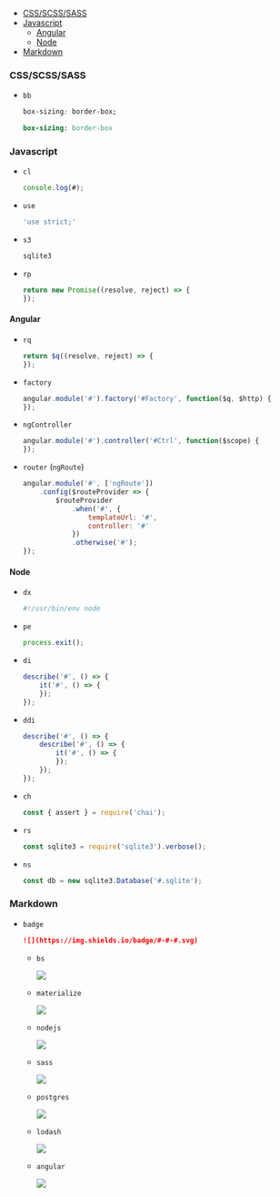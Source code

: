 <!-- TOC -->

- [CSS/SCSS/SASS](#cssscsssass)
- [Javascript](#javascript)
  - [Angular](#angular)
  - [Node](#node)
- [Markdown](#markdown)

<!-- /TOC -->

### CSS/SCSS/SASS

- `bb`
    ```css
    box-sizing: border-box;
    ```
    
    ```sass
    box-sizing: border-box
    ```

### Javascript

- `cl`
    ```js
    console.log(#);
    ```
- `use`
    ```js
    'use strict;'
    ```
- `s3`
    ```js
    sqlite3
    ```
- `rp`
    ```js
    return new Promise((resolve, reject) => {
    });
    ```

#### Angular

- `rq`
    ```js
    return $q((resolve, reject) => {
    });

- `factory`
    ```js
    angular.module('#').factory('#Factory', function($q, $http) {
    });
    ```
- `ngController`
    ```js
    angular.module('#').controller('#Ctrl', function($scope) {
    });
    ```
- `router` (`ngRoute`)
    ```js
    angular.module('#', ['ngRoute'])
        .config($routeProvider => {
            $routeProvider
                .when('#', {
                    templateUrl: '#',
                    controller: '#'
                })
                .otherwise('#');
    });
    ```

#### Node
- `dx`
    ```js
    #!/usr/bin/env node
    ```
- `pe`
    ```js
    process.exit();
    ```
- `di`
    ```js
    describe('#', () => {
        it('#', () => {
        });
    });
    ```
- `ddi`
    ```js
    describe('#', () => {
        describe('#', () => {
            it('#', () => {
            });
        });
    });
    ```
- `ch`
    ```js
    const { assert } = require('chai');
    ```
- `rs`
    ```js
    const sqlite3 = require('sqlite3').verbose();
    ```
- `ns`
    ```js
    const db = new sqlite3.Database('#.sqlite');
    ```

### Markdown

- `badge`
    ```md
    ![](https://img.shields.io/badge/#-#-#.svg)
    ```
    
    - `bs`
        
        ![](https://img.shields.io/badge/css_framework-bootstrap-5F2C7C.svg)

    - `materialize`

        ![](https://img.shields.io/badge/css_framework-materialize-F95972.svg)
        
    - `nodejs`
        
        ![](https://img.shields.io/badge/modularity-node-61BC62.svg)

    - `sass`

        ![](https://img.shields.io/badge/css_preprocessor-sass-DC4497.svg)

    - `postgres`

        ![](https://img.shields.io/badge/data-postgres-316391.svg)

    - `lodash`
    
        ![](https://img.shields.io/badge/js_anaesthetic-lodash-3554FF.svg)

    - `angular`
    
        ![](https://img.shields.io/badge/framework-angularjs-D00027.svg)